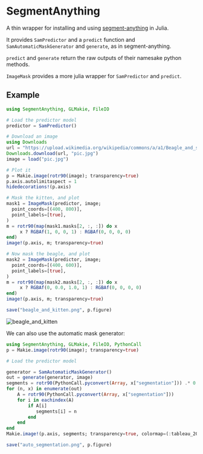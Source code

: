 # SegmentAnything

A thin wrapper for installing and using 
[segment-anything](https://github.com/facebookresearch/segment-anything) 
in Julia.

It provides `SamPredictor` and a `predict` function and
`SamAutomaticMaskGenerator` and `generate`, as in segment-anything.

`predict` and `generate` return the raw outputs of their namesake python methods.

`ImageMask` provides a more julia wrapper for `SamPredictor` and `predict`.

## Example

```julia
using SegmentAnything, GLMakie, FileIO

# Load the predictor model
predictor = SamPredictor()

# Download an image
using Downloads
url = "https://upload.wikimedia.org/wikipedia/commons/a/a1/Beagle_and_sleeping_black_and_white_kitty-01.jpg"
Downloads.download(url, "pic.jpg")
image = load("pic.jpg")

# Plot it
p = Makie.image(rotr90(image); transparency=true)
p.axis.autolimitaspect = 1
hidedecorations!(p.axis)

# Mask the kitten, and plot
mask1 = ImageMask(predictor, image; 
  point_coords=[(400, 800)],
  point_labels=[true],
)
m = rotr90(map(mask1.masks[2, :, :]) do x
     x ? RGBAf(1, 0, 0, 1) : RGBAf(0, 0, 0, 0)
end)
image!(p.axis, m; transparency=true)

# Now mask the beagle, and plot
mask2 = ImageMask(predictor, image; 
  point_coords=[(400, 600)],
  point_labels=[true],
)
m = rotr90(map(mask2.masks[2, :, :]) do x
     x ? RGBAf(0, 0.0, 1.0, 1) : RGBAf(0, 0, 0, 0)
end)
image!(p.axis, m; transparency=true)

save("beagle_and_kitten.png", p.figure)
```

![beagle_and_kitten](https://user-images.githubusercontent.com/2534009/234685142-9483bd40-1af0-4912-bb25-6024ed0e06fa.png)

We can also use the automatic mask generator:

```julia
using SegmentAnything, GLMakie, FileIO, PythonCall
p = Makie.image(rotr90(image); transparency=true)

# Load the predictor model

generator = SamAutomaticMaskGenerator()
out = generate(generator, image)
segments = rotr90(PythonCall.pyconvert(Array, x["segmentation"])) .* 0
for (n, x) in enumerate(out)
    A = rotr90(PythonCall.pyconvert(Array, x["segmentation"]))
    for i in eachindex(A)
        if A[i] 
           segments[i] = n
        end
    end
end
Makie.image!(p.axis, segments; transparency=true, colormap=(:tableau_20, 2.0))

save("auto_segmentation.png", p.figure)
